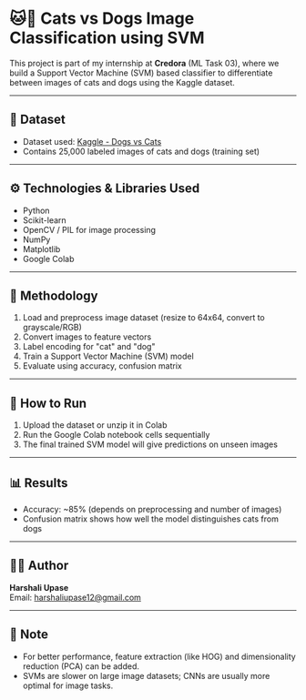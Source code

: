 # 🐱🐶 Cats vs Dogs Image Classification using SVM

This project is part of my internship at **Credora** (ML Task 03), where we build a Support Vector Machine (SVM) based classifier to differentiate between images of cats and dogs using the Kaggle dataset.

---

## 📁 Dataset

- Dataset used: [Kaggle - Dogs vs Cats](https://www.kaggle.com/competitions/dogs-vs-cats/data)
- Contains 25,000 labeled images of cats and dogs (training set)

---

## ⚙️ Technologies & Libraries Used

- Python
- Scikit-learn
- OpenCV / PIL for image processing
- NumPy
- Matplotlib
- Google Colab

---

## 🧠 Methodology

1. Load and preprocess image dataset (resize to 64x64, convert to grayscale/RGB)
2. Convert images to feature vectors
3. Label encoding for "cat" and "dog"
4. Train a Support Vector Machine (SVM) model
5. Evaluate using accuracy, confusion matrix

---

## 🚀 How to Run

1. Upload the dataset or unzip it in Colab
2. Run the Google Colab notebook cells sequentially
3. The final trained SVM model will give predictions on unseen images

---

## 📊 Results

- Accuracy: ~85% (depends on preprocessing and number of images)
- Confusion matrix shows how well the model distinguishes cats from dogs

---

## 👩‍💻 Author

**Harshali Upase**  
Email: harshaliupase12@gmail.com

---

## 📌 Note

- For better performance, feature extraction (like HOG) and dimensionality reduction (PCA) can be added.
- SVMs are slower on large image datasets; CNNs are usually more optimal for image tasks.
 



